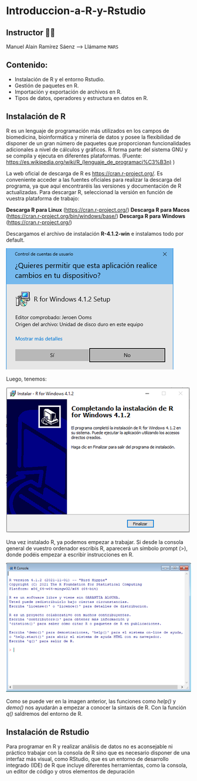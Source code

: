 # Introduccion-a-R-y-Rstudio

## Instructor 👨‍🏫  
Manuel Alain Ramírez Sáenz --> Llámame `MARS`

## Contenido:

* Instalación de R y el entorno Rstudio.
* Gestión de paquetes en R.
* Importación y exportación de archivos en R.
* Tipos de datos, operadores y estructura en datos en R.

## Instalación de R

R es un lenguaje de programación más utilizados en los campos de biomedicina, bioinformática y minería de datos y posee la flexibilidad de disponer de un gran número de paquetes que proporcionan funcionalidades adicionales a nivel de cálculos y gráficos. R forma parte del sistema GNU y se compila y ejecuta en diferentes plataformas. (Fuente: https://es.wikipedia.org/wiki/R_(lenguaje_de_programaci%C3%B3n) )

La web oficial de descarga de R es https://cran.r-project.org/. Es conveniente acceder a las fuentes oficiales para realizar la descarga del programa, ya que aquí encontraréis las versiones y documentación de R actualizadas.
Para descargar R, seleccionad la versión en función de vuestra plataforma de trabajo:

**Descarga R para Linux** (https://cran.r-project.org/)
**Descarga R para Macos** (https://cran.r-project.org/bin/windows/base/)
**Descarga R para Windows** (https://cran.r-project.org/)

Descargamos el archivo de instalación **R-4.1.2-win** e instalamos todo por default.

![image](https://github.com/bioinfoperu/Introduccion-a-R-y-Rstudio/blob/main/img/R_instalacion1.png)

Luego, tenemos:

![image](https://github.com/bioinfoperu/Introduccion-a-R-y-Rstudio/blob/main/img/R_instalacion9.png)

Una vez instalado R, ya podemos empezar a trabajar. Si desde la consola general de vuestro ordenador escribís R, aparecerá un símbolo prompt (>), donde podéis empezar a escribir instrucciones en R.

![image](https://github.com/bioinfoperu/Introduccion-a-R-y-Rstudio/blob/main/img/R_prompt.png)

Como se puede ver en la imagen anterior, las funciones como _help()_ y _demo()_ nos ayudarán a empezar a conocer la sintaxis de R. Con la función _q()_ saldremos del entorno de R.

## Instalación de Rstudio

Para programar en R y realizar análisis de datos no es aconsejable ni práctico trabajar con la consola de R sino que es necesario disponer de una interfaz más visual, como RStudio, que es un entorno de desarrollo integrado (IDE) de R que incluye diferentes herramientas, como la consola, un editor de código y otros elementos de depuración
